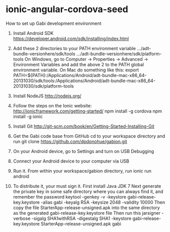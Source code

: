 ionic-angular-cordova-seed
==========================

How to set up Gabi development environment
1. Install Android SDK
https://developer.android.com/sdk/installing/index.html

2. Add these 2 directories to your PATH environment variable
.../adt-bundle-versionhere/sdk/tools
.../adt-bundle-versionhere/sdk/platform-tools
On Windows, go to Computer -> Properties -> Advanced -> Environment Variables and add the above 2 to the PATH global environment variable.
On Mac do something like this:
export PATH=${PATH}:/Applications/Android/adt-bundle-mac-x86_64-20131030/sdk/tools:/Applications/Android/adt-bundle-mac-x86_64-20131030/sdk/platform-tools

3. Install NodeJS
http://nodejs.org/

4. Follow the steps on the Ionic website:
http://ionicframework.com/getting-started/
npm install -g cordova
npm install -g ionic

5. Install Git
http://git-scm.com/book/en/Getting-Started-Installing-Git

6. Get the Gabi code base from GitHub
cd to your workspace directory and run
git clone https://github.com/dpdonohue/gabion.git

7. On your Android device, go to Settings and turn on USB Debugging

8. Connect your Android device to your computer via USB

9. Run it.  From within your workspace/gabion directory, run
ionic run android

10. To distribute it, your must sign it.
First install Java JDK 7
Next generate the private key in some safe directory where you can always find it, and remember the password
keytool -genkey -v -keystore gabi-release-key.keystore -alias gabi -keyalg RSA -keysize 2048 -validity 10000
Then copy the file StarterApp-release-unsigned.apk into the same directory as the generated gabi-release-key.keystore file
Then run this
jarsigner -verbose -sigalg SHA1withRSA -digestalg SHA1 -keystore gabi-release-key.keystore StarterApp-release-unsigned.apk gabi